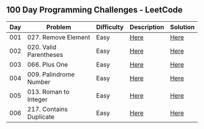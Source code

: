 ## 100 Day Programming Challenges - LeetCode



| Day | Problem                 | Difficulty | Description                                                                         | Solution                                                                                                               |
|-----|-------------------------|------------|-------------------------------------------------------------------------------------|------------------------------------------------------------------------------------------------------------------------|
| 001 | 027. Remove Element     | Easy       | [Here](https://github.com/CleuJunior/100-Days-LeetCode/tree/main/RemoveElement)     | [Here](https://github.com/CleuJunior/100-Days-LeetCode/blob/main/RemoveElement/src/main/java/RemoveElements.java)      |
| 002 | 020. Valid Parentheses  | Easy       | [Here](https://github.com/CleuJunior/100-Days-LeetCode/tree/main/ValidParentheses)  | [Here](https://github.com/CleuJunior/100-Days-LeetCode/blob/main/ValidParentheses/src/main/java/ValidParentheses.java) |
| 003 | 066. Plus One           | Easy       | [Here](https://github.com/CleuJunior/100-Days-LeetCode/tree/main/PlusOne)           | [Here](https://github.com/CleuJunior/100-Days-LeetCode/blob/main/PlusOne/src/main/java/PlusOne.java)                   |
| 004 | 009. Palindrome Number  | Easy       | [Here](https://github.com/CleuJunior/100-Days-LeetCode/tree/main/PalindromeNumber)  | [Here](https://github.com/CleuJunior/100-Days-LeetCode/blob/main/PalindromeNumber/src/main/Solution.java)              |
| 005 | 013. Roman to Integer   | Easy       | [Here](https://github.com/CleuJunior/100-Days-LeetCode/tree/main/RomantoInteger)    | [Here](https://github.com/CleuJunior/100-Days-LeetCode/blob/main/RomantoInteger/src/main/java/Solution.java)           |
| 006 | 217. Contains Duplicate | Easy       | [Here](https://github.com/CleuJunior/100-Days-LeetCode/tree/main/ContainsDuplicate) | [Here](https://github.com/CleuJunior/100-Days-LeetCode/blob/main/ContainsDuplicate/src/main/java/Solution.java)        |


